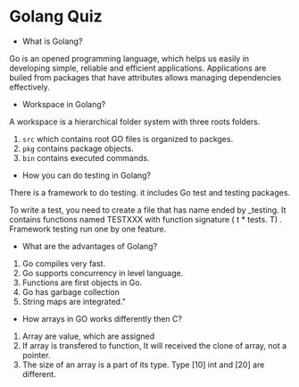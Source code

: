 # Golang Quiz

- What is Golang?

Go is an opened programming language, which helps us easily in developing simple, reliable and efficient applications.
Applications are builed from packages that have attributes allows managing dependencies effectively.

- Workspace in Golang?

A workspace is a hierarchical folder system with three roots folders.

1. `src` which contains root GO files is organized to packges.
2. `pkg` contains package objects.
3. `bin` contains executed commands.

- How you can do testing in Golang?

There is a framework to do testing. it includes Go test and testing packages.

To write a test, you need to create a file that has name ended by \_testing. It contains functions named TESTXXX with function signature ( t \* tests. T) . Framework testing run one by one feature.

- What are the advantages of Golang?

1. Go compiles very fast.
2. Go supports concurrency in level language.
3. Functions are first objects in Go.
4. Go has garbage collection
5. String maps are integrated."

- How arrays in GO works differently then C?

1. Array are value, which are assigned
2. If array is transfered to function, It will received the clone of array, not a pointer.
3. The size of an array is a part of its type. Type [10] int and [20] are different.
